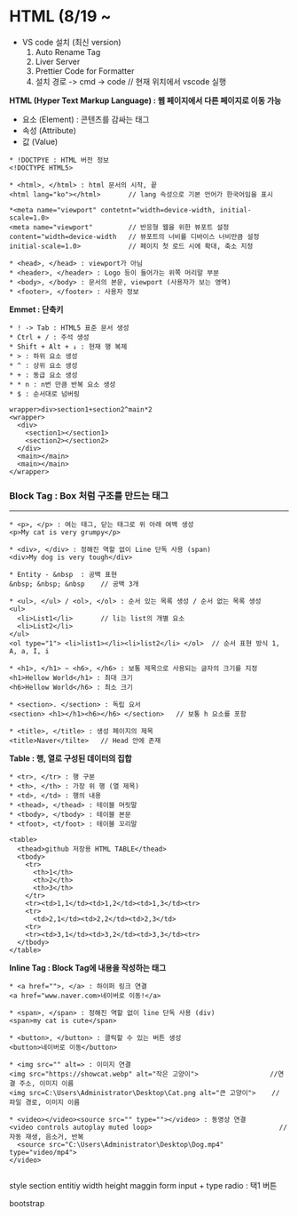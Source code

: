 # HTML (8/19 ~

* VS code 설치 (최신 version)
  1. Auto Rename Tag
  2. Liver Server
  3. Prettier Code for Formatter
  4. 설치 경로 -> cmd -> code // 현재 위치에서 vscode 실행               


**HTML (Hyper Text Markup Language) : 웹 페이지에서 다른 페이지로 이동 가능**
* 요소 (Element) : 콘텐츠를 감싸는 태그
* 속성 (Attribute)
* 값 (Value)

```
* !DOCTPYE : HTML 버전 정보
<!DOCTYPE HTML5>

* <html>, </html> : html 문서의 시작, 끝
<html lang="ko"></html>       // lang 속성으로 기본 언어가 한국어임을 표시

*<meta name="viewport" contetnt="width=device-width, initial-scale=1.0>
<meta name="viewport"         // 반응형 웹을 위한 뷰포트 설정
content="width=device-width   // 뷰포트의 너비를 디바이스 너비만큼 설정
initial-scale=1.0>            // 페이지 첫 로드 시에 확대, 축소 지정

* <head>, </head> : viewport가 아님
* <header>, </header> : Logo 등이 들어가는 위쪽 머리말 부분
* <body>, </body> : 문서의 본문, viewport (사용자가 보는 영역)
* <footer>, </footer> : 사용자 정보
```

**Emmet : 단축키**
```
* ! -> Tab : HTML5 표준 문서 생성
* Ctrl + / : 주석 생성
* Shift + Alt + ↓ : 현재 행 복제
* > : 하위 요소 생성
* ^ : 상위 요소 생성
* + : 동급 요소 생성
* * n : n번 만큼 반복 요소 생성
* $ : 순서대로 넘버링

wrapper>div>section1+section2^main*2
<wrapper>
  <div>
    <section1></section1>
    <section2></section2>
  </div>
  <main></main>
  <main></main>
</wrapper>
```

### Block Tag : Box 처럼 구조를 만드는 태그
-------------------------------------------
```
* <p>, </p> : 여는 태그, 닫는 태그로 위 아래 여백 생성
<p>My cat is very grumpy</p>

* <div>, </div> : 정해진 역할 없이 Line 단독 사용 (span)
<div>My dog is very tough</div>

* Entity - &nbsp  : 공백 표현
&nbsp; &nbsp; &nbsp    // 공백 3개

* <ul>, </ul> / <ol>, </ol> : 순서 있는 목록 생성 / 순서 없는 목록 생성
<ul>
  <li>List1</li>       // li는 list의 개별 요소
  <li>List2</li>
</ul>            
<ol type="1"> <li>list1></li><li>list2</li> </ol>  // 순서 표현 방식 1, A, a, I, i

* <h1>, </h1> ~ <h6>, </h6> : 보통 제목으로 사용되는 글자의 크기를 지정 
<h1>Hellow World</h1> : 최대 크기
<h6>Hellow World</h6> : 최소 크기

* <section>. </section> : 독립 요서
<section> <h1></h1><h6></h6> </section>   // 보통 h 요소를 포함

* <title>, </title> : 생성 페이지의 제목
<title>Naver</tilte>   // Head 안에 존재
```

**Table : 행, 열로 구성된 데이터의 집합**
```
* <tr>, </tr> : 행 구분
* <th>, </th> : 가장 위 행 (열 제목)
* <td>, </td> : 행의 내용
* <thead>, </thead> : 테이블 머릿말
* <tbody>, </tbody> : 테이블 본문
* <tfoot>, <t/foot> : 테이블 꼬리말

<table>
  <thead>github 저장용 HTML TABLE</thead>
  <tbody>
    <tr>
      <th>1</th>
      <th>2</th>
      <th>3</th>
    </tr>
    <tr><td>1,1</td><td>1,2</td><td>1,3</td><tr>
    <tr>
      <td>2,1</td><td>2,2</td><td>2,3</td>
    <tr>
    <tr><td>3,1</td><td>3,2</td><td>3,3</td><tr>
  </tbody>
</table>
```

**Inline Tag : Block Tag에 내용을 작성하는 태그**
```
* <a href="">, </a> : 하이퍼 링크 연결
<a href="www.naver.com>네이버로 이동!</a>

* <span>, </span> : 정해진 역할 없이 line 단독 사용 (div)
<span>my cat is cute</span>

* <button>, </button> : 클릭할 수 있는 버튼 생성
<button>네이버로 이동</button>

* <img src="" alt=> : 이미지 연결
<img src="https://showcat.webp" alt="작은 고양이">                  //연결 주소, 이미지 이름
<img src=C:\Users\Administrator\Desktop\Cat.png alt="큰 고양이">    // 파일 경로, 이미지 이름

* <video></video><source src="" type=""></video> : 동영상 연결
<video controls autoplay muted loop>                                // 자동 재생, 음소거, 반복    
  <source src="C:\Users\Administrator\Desktop\Dog.mp4" type="video/mp4">
</video>


```
style
section
entitiy
width height
maggin
form
input + type
radio : 택1 버튼

bootstrap
